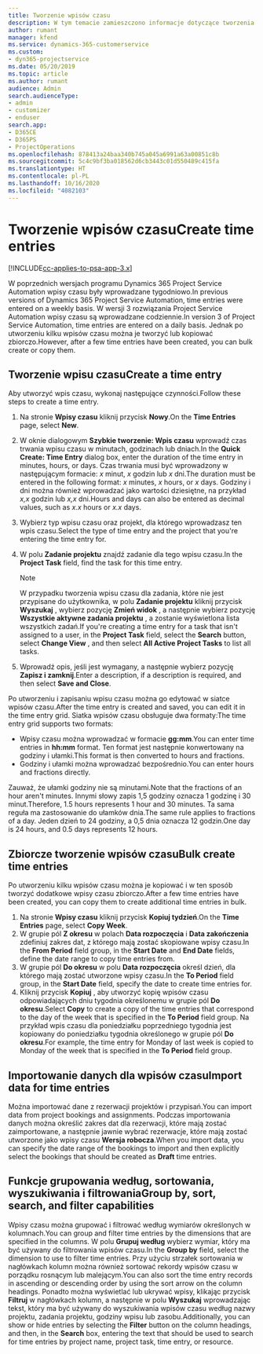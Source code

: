 ```yaml
---
title: Tworzenie wpisów czasu
description: W tym temacie zamieszczono informacje dotyczące tworzenia wpisów czasu.
author: rumant
manager: kfend
ms.service: dynamics-365-customerservice
ms.custom:
- dyn365-projectservice
ms.date: 05/20/2019
ms.topic: article
ms.author: rumant
audience: Admin
search.audienceType:
- admin
- customizer
- enduser
search.app:
- D365CE
- D365PS
- ProjectOperations
ms.openlocfilehash: 878413a24baa340b745a045a6991a63a00851c8b
ms.sourcegitcommit: 5c4c9bf3ba018562d6cb3443c01d550489c415fa
ms.translationtype: HT
ms.contentlocale: pl-PL
ms.lasthandoff: 10/16/2020
ms.locfileid: "4082103"
---
```

# <a name="create-time-entries"></a><span data-ttu-id="9f215-103">Tworzenie wpisów czasu</span><span class="sxs-lookup"><span data-stu-id="9f215-103">Create time entries</span></span>

[!INCLUDE[cc-applies-to-psa-app-3.x](../includes/cc-applies-to-psa-app-3x.md)]

<span data-ttu-id="9f215-104">W poprzednich wersjach programu Dynamics 365 Project Service Automation wpisy czasu były wprowadzane tygodniowo.</span><span class="sxs-lookup"><span data-stu-id="9f215-104">In previous versions of Dynamics 365 Project Service Automation, time entries were entered on a weekly basis.</span></span> <span data-ttu-id="9f215-105">W wersji 3 rozwiązania Project Service Automation wpisy czasu są wprowadzane codziennie.</span><span class="sxs-lookup"><span data-stu-id="9f215-105">In version 3 of Project Service Automation, time entries are entered on a daily basis.</span></span> <span data-ttu-id="9f215-106">Jednak po utworzeniu kilku wpisów czasu można je tworzyć lub kopiować zbiorczo.</span><span class="sxs-lookup"><span data-stu-id="9f215-106">However, after a few time entries have been created, you can bulk create or copy them.</span></span>

## <a name="create-a-time-entry"></a><span data-ttu-id="9f215-107">Tworzenie wpisu czasu</span><span class="sxs-lookup"><span data-stu-id="9f215-107">Create a time entry</span></span>

<span data-ttu-id="9f215-108">Aby utworzyć wpis czasu, wykonaj następujące czynności.</span><span class="sxs-lookup"><span data-stu-id="9f215-108">Follow these steps to create a time entry.</span></span>

1. <span data-ttu-id="9f215-109">Na stronie **Wpisy czasu** kliknij przycisk **Nowy**.</span><span class="sxs-lookup"><span data-stu-id="9f215-109">On the **Time Entries** page, select **New**.</span></span>
2. <span data-ttu-id="9f215-110">W oknie dialogowym **Szybkie tworzenie: Wpis czasu** wprowadź czas trwania wpisu czasu w minutach, godzinach lub dniach.</span><span class="sxs-lookup"><span data-stu-id="9f215-110">In the **Quick Create: Time Entry** dialog box, enter the duration of the time entry in minutes, hours, or days.</span></span> <span data-ttu-id="9f215-111">Czas trwania musi być wprowadzony w następującym formacie: *x* minut, *x* godzin lub *x* dni.</span><span class="sxs-lookup"><span data-stu-id="9f215-111">The duration must be entered in the following format: *x* minutes, *x* hours, or *x* days.</span></span> <span data-ttu-id="9f215-112">Godziny i dni można również wprowadzać jako wartości dziesiętne, na przykład *x,x* godzin lub *x,x* dni.</span><span class="sxs-lookup"><span data-stu-id="9f215-112">Hours and days can also be entered as decimal values, such as *x.x* hours or *x.x* days.</span></span>
3. <span data-ttu-id="9f215-113">Wybierz typ wpisu czasu oraz projekt, dla którego wprowadzasz ten wpis czasu.</span><span class="sxs-lookup"><span data-stu-id="9f215-113">Select the type of time entry and the project that you're entering the time entry for.</span></span>
4. <span data-ttu-id="9f215-114">W polu **Zadanie projektu** znajdź zadanie dla tego wpisu czasu.</span><span class="sxs-lookup"><span data-stu-id="9f215-114">In the **Project Task** field, find the task for this time entry.</span></span>

    > [!NOTE]
    > <span data-ttu-id="9f215-115">W przypadku tworzenia wpisu czasu dla zadania, które nie jest przypisane do użytkownika, w polu **Zadanie projektu** kliknij przycisk **Wyszukaj** , wybierz pozycję **Zmień widok** , a następnie wybierz pozycję **Wszystkie aktywne zadania projektu** , a zostanie wyświetlona lista wszystkich zadań.</span><span class="sxs-lookup"><span data-stu-id="9f215-115">If you're creating a time entry for a task that isn't assigned to a user, in the **Project Task** field, select the **Search** button, select **Change View** , and then select **All Active Project Tasks** to list all tasks.</span></span>

5. <span data-ttu-id="9f215-116">Wprowadź opis, jeśli jest wymagany, a następnie wybierz pozycję **Zapisz i zamknij**.</span><span class="sxs-lookup"><span data-stu-id="9f215-116">Enter a description, if a description is required, and then select **Save and Close**.</span></span>

<span data-ttu-id="9f215-117">Po utworzeniu i zapisaniu wpisu czasu można go edytować w siatce wpisów czasu.</span><span class="sxs-lookup"><span data-stu-id="9f215-117">After the time entry is created and saved, you can edit it in the time entry grid.</span></span> <span data-ttu-id="9f215-118">Siatka wpisów czasu obsługuje dwa formaty:</span><span class="sxs-lookup"><span data-stu-id="9f215-118">The time entry grid supports two formats:</span></span>

- <span data-ttu-id="9f215-119">Wpisy czasu można wprowadzać w formacie **gg:mm**.</span><span class="sxs-lookup"><span data-stu-id="9f215-119">You can enter time entries in **hh:mm** format.</span></span> <span data-ttu-id="9f215-120">Ten format jest następnie konwertowany na godziny i ułamki.</span><span class="sxs-lookup"><span data-stu-id="9f215-120">This format is then converted to hours and fractions.</span></span>
- <span data-ttu-id="9f215-121">Godziny i ułamki można wprowadzać bezpośrednio.</span><span class="sxs-lookup"><span data-stu-id="9f215-121">You can enter hours and fractions directly.</span></span>

<span data-ttu-id="9f215-122">Zauważ, że ułamki godziny nie są minutami.</span><span class="sxs-lookup"><span data-stu-id="9f215-122">Note that the fractions of an hour aren't minutes.</span></span> <span data-ttu-id="9f215-123">Innymi słowy zapis 1,5 godziny oznacza 1 godzinę i 30 minut.</span><span class="sxs-lookup"><span data-stu-id="9f215-123">Therefore, 1.5 hours represents 1 hour and 30 minutes.</span></span> <span data-ttu-id="9f215-124">Ta sama reguła ma zastosowanie do ułamków dnia.</span><span class="sxs-lookup"><span data-stu-id="9f215-124">The same rule applies to fractions of a day.</span></span> <span data-ttu-id="9f215-125">Jeden dzień to 24 godziny, a 0,5 dnia oznacza 12 godzin.</span><span class="sxs-lookup"><span data-stu-id="9f215-125">One day is 24 hours, and 0.5 days represents 12 hours.</span></span>

## <a name="bulk-create-time-entries"></a><span data-ttu-id="9f215-126">Zbiorcze tworzenie wpisów czasu</span><span class="sxs-lookup"><span data-stu-id="9f215-126">Bulk create time entries</span></span>

<span data-ttu-id="9f215-127">Po utworzeniu kilku wpisów czasu można je kopiować i w ten sposób tworzyć dodatkowe wpisy czasu zbiorczo.</span><span class="sxs-lookup"><span data-stu-id="9f215-127">After a few time entries have been created, you can copy them to create additional time entries in bulk.</span></span>

1. <span data-ttu-id="9f215-128">Na stronie **Wpisy czasu** kliknij przycisk **Kopiuj tydzień**.</span><span class="sxs-lookup"><span data-stu-id="9f215-128">On the **Time Entries** page, select **Copy Week**.</span></span>
2. <span data-ttu-id="9f215-129">W grupie pól **Z okresu** w polach **Data rozpoczęcia** i **Data zakończenia** zdefiniuj zakres dat, z którego mają zostać skopiowane wpisy czasu.</span><span class="sxs-lookup"><span data-stu-id="9f215-129">In the **From Period** field group, in the **Start Date** and **End Date** fields, define the date range to copy time entries from.</span></span>
3. <span data-ttu-id="9f215-130">W grupie pól **Do okresu** w polu **Data rozpoczęcia** określ dzień, dla którego mają zostać utworzone wpisy czasu.</span><span class="sxs-lookup"><span data-stu-id="9f215-130">In the **To Period** field group, in the **Start Date** field, specify the date to create time entries for.</span></span>
4. <span data-ttu-id="9f215-131">Kliknij przycisk **Kopiuj** , aby utworzyć kopię wpisów czasu odpowiadających dniu tygodnia określonemu w grupie pól **Do okresu**.</span><span class="sxs-lookup"><span data-stu-id="9f215-131">Select **Copy** to create a copy of the time entries that correspond to the day of the week that is specified in the **To Period** field group.</span></span> <span data-ttu-id="9f215-132">Na przykład wpis czasu dla poniedziałku poprzedniego tygodnia jest kopiowany do poniedziałku tygodnia określonego w grupie pól **Do okresu**.</span><span class="sxs-lookup"><span data-stu-id="9f215-132">For example, the time entry for Monday of last week is copied to Monday of the week that is specified in the **To Period** field group.</span></span>

## <a name="import-data-for-time-entries"></a><span data-ttu-id="9f215-133">Importowanie danych dla wpisów czasu</span><span class="sxs-lookup"><span data-stu-id="9f215-133">Import data for time entries</span></span>

<span data-ttu-id="9f215-134">Można importować dane z rezerwacji projektów i przypisań.</span><span class="sxs-lookup"><span data-stu-id="9f215-134">You can import data from project bookings and assignments.</span></span> <span data-ttu-id="9f215-135">Podczas importowania danych można określić zakres dat dla rezerwacji, które mają zostać zaimportowane, a następnie jawnie wybrać rezerwacje, które mają zostać utworzone jako wpisy czasu **Wersja robocza**.</span><span class="sxs-lookup"><span data-stu-id="9f215-135">When you import data, you can specify the date range of the bookings to import and then explicitly select the bookings that should be created as **Draft** time entries.</span></span>

## <a name="group-by-sort-search-and-filter-capabilities"></a><span data-ttu-id="9f215-136">Funkcje grupowania według, sortowania, wyszukiwania i filtrowania</span><span class="sxs-lookup"><span data-stu-id="9f215-136">Group by, sort, search, and filter capabilities</span></span>

<span data-ttu-id="9f215-137">Wpisy czasu można grupować i filtrować według wymiarów określonych w kolumnach.</span><span class="sxs-lookup"><span data-stu-id="9f215-137">You can group and filter time entries by the dimensions that are specified in the columns.</span></span> <span data-ttu-id="9f215-138">W polu **Grupuj według** wybierz wymiar, który ma być używany do filtrowania wpisów czasu.</span><span class="sxs-lookup"><span data-stu-id="9f215-138">In the **Group by** field, select the dimension to use to filter time entries.</span></span> <span data-ttu-id="9f215-139">Przy użyciu strzałek sortowania w nagłówkach kolumn można również sortować rekordy wpisów czasu w porządku rosnącym lub malejącym.</span><span class="sxs-lookup"><span data-stu-id="9f215-139">You can also sort the time entry records in ascending or descending order by using the sort arrow on the column headings.</span></span> <span data-ttu-id="9f215-140">Ponadto można wyświetlać lub ukrywać wpisy, klikając przycisk **Filtruj** w nagłówkach kolumn, a następnie w polu **Wyszukaj** wprowadzając tekst, który ma być używany do wyszukiwania wpisów czasu według nazwy projektu, zadania projektu, godziny wpisu lub zasobu.</span><span class="sxs-lookup"><span data-stu-id="9f215-140">Additionally, you can show or hide entries by selecting the **Filter** button on the column headings, and then, in the **Search** box, entering the text that should be used to search for time entries by project name, project task, time entry, or resource.</span></span>
